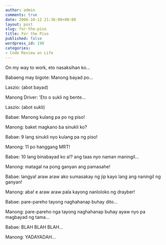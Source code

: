 ```yaml
---
author: admin
comments: true
date: 2006-10-12 21:36:00+00:00
layout: post
slug: for-the-piso
title: For the Piso
published: false
wordpress_id: 190
categories:
- Code Review on Life
---
```


On my way to work, eto nasaksihan ko...

Babaeng may bigote: Manong bayad po...

Laszio: (abot bayad)

Manong Driver: 'Eto o sukli ng bente...

Laszio: (abot sukli)

Babae: Manong kulang pa po ng piso!

Manong:  baket magkano ba sinukli ko?

Babae: 9 lang sinukli nyo kulang pa ng piso!

Manong: 11 po hanggang MRT!

Babae: 10 lang binabayad ko a!? ang taas nyo naman maningil...

Manong: matagal na pong ganyan ang pamasahe!

Babae: langya! araw araw ako sumasakay ng jip kayo lang ang naningil ng ganyan!

Manong: aba! e araw araw pala kayong nanloloko ng drayber!

Babae: pare-pareho tayong naghahanap buhay dito...

Manong: pare-pareho nga tayong naghahanap buhay ayaw nyo pa magbayad ng tama...

Babae: BLAH BLAH BLAH...

Manong: YADAYADAH...
